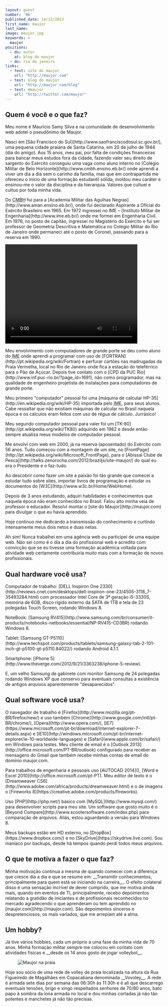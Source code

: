 ```yaml
---
layout: guest
number: '06'
published_date: 14/12/2013
first_name: maujor
last_name:
image: maujor.jpg
keywords: >
  maujor
positions:
  - do: autor
    at: blog do maujor
  - do: rio de janeiro
links:
  - text: site do maujor
    url: "http://maujor.com"
  - text: blog do maujor
    url: "http://maujor.com/blog"
  - text: @maujor
    url: "http://twitter.com/maujor"
---
```

<section class="question">
  <div class="wrapper">
    <div class="question-title-area">
      <h2 class="question-title">Quem é você e o que faz?</h2>
    </div>
    <div class="question-content-area">
      <div class="question-content text">
        <p>
          Meu nome é Maurício Samy Silva e na comunidade de desenvolvimento web
          adotei o pseudônimo de Maujor.
        </p>
        <p>
          Nasci em [São Francisco do Sul](http://www.saofranciscodosul.sc.gov.br/),
          uma pequena cidade praiana de Santa Catarina, em 20 de julho de 1944
          (dia do amigo). Aos 15 anos, meu pai, por falta de condições
          financeiras para bancar meus estudos fora da cidade, fazendo valer seu
          direito de sargento do Exército conseguiu uma vaga como aluno interno
          no [Colégio Militar de Belo Horizonte](http://www.cmbh.ensino.eb.br/)
          onde aprendi a viver um dia a dia sem o carinho da família, mas que em
          contrapartida me ofereceu o início de uma formação estudantil sólida,
          moldou meu caráter e ensinou-me o valor da disciplina e da hierarquia.
          Valores que cultuei e cultuo por toda minha vida.
        </p>
        <p>
          Do <abbr title="Colégio Militar de Belo Horizonte">CMBH</abbr> fui
          para a [Academia Militar das Agulhas Negras](http://www.aman.ensino.eb.br/),
          onde fui declarado Aspirante a Oficial do Exército Brasileiro em 1965.
          Em 1972 ingressei no IME – [Instituto Militar de Engenharia](http://www.ime.eb.br/)
          onde me formei em Engenharia Civil. Em 1976, no posto de capitão,
          ingressei no Magistério do Exército e fui ser professor de Geometria
          Descritiva e Matemática no Colégio Militar do Rio de Janeiro onde
          permaneci até o posto de Coronel, passando para a reserva em 1990.
        </p>
        <p>
          <video width="420" height="315" autoplay loop controls>
            <source src="/images/content/maujor-quemsou.webm" type="video/webm"></source>
          </video>
        </p>
        <p>
          Meu envolvimento com computadores de grande porte se deu como aluno do
          <abbr title="Instituto Militar de Engenharia">IME</abbr> onde aprendi
          a programar com uso de [FORTRAN](http://pt.wikipedia.org/wiki/Fortran)
          e perfurar cartões nas madrugadas da Praia Vermelha, local no Rio de
          Janeiro onde fica a estação do teleférrico para o Pão de Açúcar.
          Depois tive contato com o [CPD da PUC Rio](http://www.inf.puc-rio.br/?page_id=1691),
          não como programador, mas na qualidade de engenheiro projetista de
          instalações para computadores de grande porte.
        </p>
        <p>
          Meu primeiro "computador" pessoal foi uma
          [máquina de calcular HP-35](http://en.wikipedia.org/wiki/HP-35)
          importada pelo <abbr title="Instituto Militar de Engenharia">IME</abbr>,
          para seus alunos. Cabe ressaltar que não existiam máquinas de calcular
          no Brasil naquela época e os cálculos eram feitos com uso de régua de
          cálculo. Jurrásico!
        </p>
        <p>
          Meu segundo computador pessoal para valer foi um
          [TK-80](http://pt.wikipedia.org/wiki/TK80) adquirido em 1982 e desde
          então sempre atualiza meus modelos de computador pessoal.
        </p>
        <p>
          Me envolvi com web em 2000, já na reserva (aposentado) do Exército com
          56 anos. Tudo começou com a montagem de um site, no
          [FrontPage](http://pt.wikipedia.org/wiki/Microsoft_FrontPage), para o
          [Abissal Clube de Pesca](http://talks.zenorocha.com/2012/braziljs/site-maujor/)
          do qual eu era o Presidente e o faz-tudo.
        </p>
        <p>
          Ao descobrir como fazer um site a paixão foi tão grande que comecei a
          estudar tudo sobre sites, importar livros de programação e estudar os
          documentos do [W3C](http://www.w3c.br/Home/WebHome).
        </p>
        <p>
          Depois de 3 anos estudando, adquiri habilidades e conhecimentos que
          naquela época não eram conhecidos no Brasil. Falou alto minha veia de
          professor e educador. Resolvi montar o [site do Maujor](http://maujor.com)
          para divulgar o que eu havia aprendido.
        </p>
        <p>
          Hoje continuo me dedicando a transmissão do conhecimento e curtindo
          intensamente meus dois netos e duas netas.
        </p>
        <p>
          Ah sim! Nunca trabalhei em uma agência web ou participei de uma equipe
          web. Não sei como é o dia a dia do profissional web e acredito com
          convicção que se eu tivesse uma formação acadêmica voltada para
          atividade web certamente contribuiria muito mais com a formação de
          novos profissionais.
        </p>
      </div>
    </div>
  </div>
</section>

<section class="question">
  <div class="wrapper">
    <div class="question-title-area">
      <h2 class="question-title">Qual hardware você usa?</h2>
    </div>
    <div class="question-content-area">
      <div class="question-content text">
        <p>
          Computador de trabalho: [DELL Inspiron One 2330](http://reviews.cnet.com/desktops/dell-inspiron-one-23/4505-3118_7-35493284.html)
          com processador Intel Core de 3ª geração i5-3330S, memória de 6GB,
          disco rígido externo da SATA de 1TB e tela de 23 polegadas Touch
          Screen, rodando Windows 8.
        </p>
        <p>
          NoteBook: [Samsung RV415](http://www.samsung.com/br/consumer/it-products/notebooks-netbooks/essential/NP-RV415-CD3BR)
          rodando Windows 8.
        </p>
        <p>
          Tablet: [Samsung GT-P5110](http://www.techspot.com/products/tablets/samsung-galaxy-tab-2-101-inch-gt-p5100-gt-p5110.84022/)
          rodando Android 4.1.1.
        </p>
        <p>
          Smartphone: [iPhone 5](http://www.theverge.com/2012/9/21/3363238/iphone-5-review).
        </p>
        <p>
          E, um velho Samsung de gabinete com monitor Samsung de 24 polegadas
          rodando Windows XP que conservo para eventuais consultas a existência
          de antigos arquivos aparentemente "desaparecidos".
        </p>
      </div>
    </div>
  </div>
</section>

<section class="question">
  <div class="wrapper">
    <div class="question-title-area">
      <h2 class="question-title">Qual software você usa?</h2>
    </div>
    <div class="question-content-area">
      <div class="question-content text">
        <p>
          O navegador de trabalho é [Firefox](http://www.mozilla.org/pt-BR/firefox/new/)
          e uso também [Chrome](http://www.google.com/intl/pt-BR/chrome/),
          [Opera](http://www.opera.com/), [IE7](https://www.microsoft.com/pt-br/download/internet-explorer-7-details.aspx)
          e [IE10](http://windows.microsoft.com/pt-br/internet-explorer/ie-10-worldwide-languages)
          e [Safari](www.apple.com/br/safari/) em Windows para testes. Meu
          cliente de email é o [Outlook 2013](http://office.microsoft.com/PT-BR/outlook)
          configurado para receber as mensagens do Gmail que também recebe
          minhas contas de email do domínio maujor.com.
        </p>
        <p>
          Para trabalhos de engenharia e pessoais uso [AUTOCAD 2014](),
          [Word e Excel 2010](http://office.microsoft.com/pt-PT). Meu editor de
          texto é o [Dreamweaver CS6](http://www.adobe.com/africa/products/dreamweaver.html)
          e o de imagens o [Fireworks 8](https://creative.adobe.com/products/fireworks).
        </p>
        <p>
          Uso [PHP](http://php.net/) básico com [MySQL](http://www.mysql.com/)
          para desenvolver scripts para meu site. Um software que gosto muito é o
          [Beyond Compare](http://www.scootersoftware.com/index.php) para
          comparação de arquivos. Aliás, estou aguardando a versão para Windows 8.
        </p>
        <p>
          Meus backups estão em HD externo, no [DropBox](https://www.dropbox.com/)
          e no [SkyDrive](https://skydrive.live.com). Sou maníaco por backups,
          desde há tempos quando perdi todos meus arquivos.
        </p>
      </div>
    </div>
  </div>
</section>

<section class="question">
  <div class="wrapper">
    <div class="question-title-area">
      <h2 class="question-title">O que te motiva a fazer o que faz?</h2>
    </div>
    <div class="question-content-area">
      <div class="question-content text">
        <p>
          Minha motivação continua a mesma de quando comecei com a diferença que
          cresce dia a dia e que se resume em: __Transmitir conhecimentos,
          principalmente para quem está se iniciando na carreira__. O efeito
          colateral disso é uma sensação incrível de dever cumprido, que me
          motiva ainda mais, quando em eventos de TI, principalmente, recebo
          depoimentos relatando a gratidão de iniciantes e de profissionais
          reconhecidos no mercado agradecendo o que aprenderam ou tem aprendido
          no [maujor.com](http://maujor.com). São depoimentos sinceros e
          despretenciosos, os mais variados, que me arrepiam até a alma.
        </p>
      </div>
    </div>
  </div>
</section>

<section class="question">
  <div class="wrapper">
    <div class="question-title-area">
      <h2 class="question-title">Um hobby?</h2>
    </div>
    <div class="question-content-area">
      <div class="question-content text">
        <p>
          Já tive vários hobbies, cada um próprio a uma fase da minha vida de 70
          anos. Minha formação militar sempre me colocou em contato com
          atividades físicas e __desde os 14 anos gosto de jogar volleybol__.
        </p>
        <figure>
          <img src="/images/content/maujor-volley.jpg" class="image-fit" alt="Maujor na praia" />
        </figure>
        <p>
          Hoje sou sócio de uma rede de volley de praia localizada na altura da
          Rua Figueiredo de Magalhães em Copacabana denominada __Vovoley__. A
          rede é armada sete dias por semana das 06:30h às 11:30h e é ali que
          descarrego eventuais tensões, brigo e xingo respeitados senhores
          de 70/80 anos, bato papo à sombra da lona armada no local e dou minhas
          cortadas já não tão potentes e manchetes já não tão precisas.
        </p>
      </div>
    </div>
  </div>
</section>

